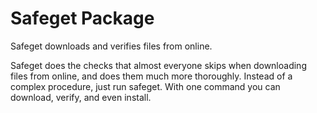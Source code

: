 # Safeget Package

Safeget downloads and verifies files from online.

Safeget does the checks that almost everyone skips when downloading files from online,
and does them much more thoroughly. Instead of a complex procedure, just run safeget.
With one command you can download, verify, and even install.
